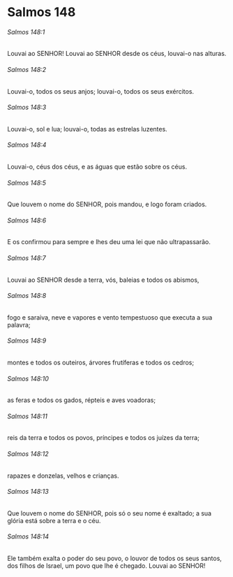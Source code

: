 # Salmos 148

###### Salmos 148:1

Louvai ao SENHOR! Louvai ao SENHOR desde os céus, louvai-o nas alturas.

###### Salmos 148:2

Louvai-o, todos os seus anjos; louvai-o, todos os seus exércitos.

###### Salmos 148:3

Louvai-o, sol e lua; louvai-o, todas as estrelas luzentes.

###### Salmos 148:4

Louvai-o, céus dos céus, e as águas que estão sobre os céus.

###### Salmos 148:5

Que louvem o nome do SENHOR, pois mandou, e logo foram criados.

###### Salmos 148:6

E os confirmou para sempre e lhes deu uma lei que não ultrapassarão.

###### Salmos 148:7

Louvai ao SENHOR desde a terra, vós, baleias e todos os abismos,

###### Salmos 148:8

fogo e saraiva, neve e vapores e vento tempestuoso que executa a sua palavra;

###### Salmos 148:9

montes e todos os outeiros, árvores frutíferas e todos os cedros;

###### Salmos 148:10

as feras e todos os gados, répteis e aves voadoras;

###### Salmos 148:11

reis da terra e todos os povos, príncipes e todos os juízes da terra;

###### Salmos 148:12

rapazes e donzelas, velhos e crianças.

###### Salmos 148:13

Que louvem o nome do SENHOR, pois só o seu nome é exaltado; a sua glória está sobre a terra e o céu.

###### Salmos 148:14

Ele também exalta o poder do seu povo, o louvor de todos os seus santos, dos filhos de Israel, um povo que lhe é chegado. Louvai ao SENHOR!

